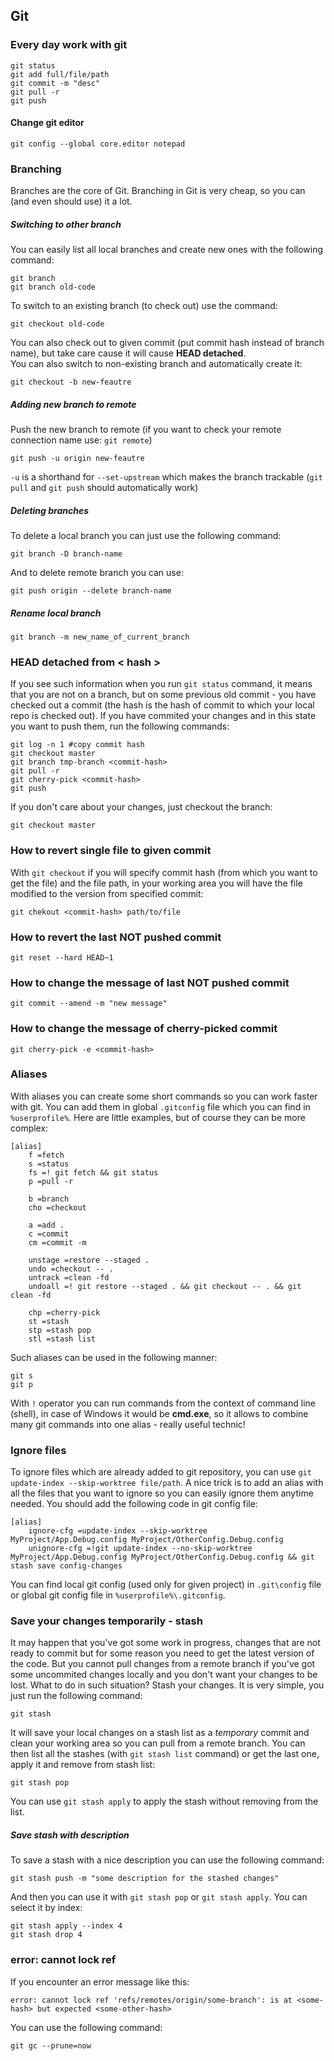 ## Git

### Every day work with git
```
git status
git add full/file/path
git commit -m "desc"
git pull -r
git push
```

#### Change git editor
```
git config --global core.editor notepad
```

### Branching
Branches are the core of Git. Branching in Git is very cheap, so you can (and even should use) it a lot.

##### Switching to other branch
You can easily list all local branches and create new ones with the following command:
```
git branch
git branch old-code
```
To switch to an existing branch (to check out) use the command:
```
git checkout old-code
```
You can also check out to given commit (put commit hash instead of branch name), but take care cause it will cause **HEAD detached**.<br />
You can also switch to non-existing branch and automatically create it:
```
git checkout -b new-feautre
```

##### Adding new branch to remote
Push the new branch to remote (if you want to check your remote connection name use: `git remote`)
```
git push -u origin new-feautre
```
`-u` is a shorthand for `--set-upstream` which makes the branch trackable (`git pull` and `git push` should automatically work)

##### Deleting branches
To delete a local branch you can just use the following command:
```
git branch -D branch-name
```
And to delete remote branch you can use:
```
git push origin --delete branch-name
```

##### Rename local branch
```
git branch -m new_name_of_current_branch
```

### HEAD detached from < hash >
If you see such information when you run `git status` command, it means that you are not on a branch, but on some previous old commit - you have checked out a commit (the hash is the hash of commit to which your local repo is checked out). If you have commited your changes and in this state you want to push them, run the following commands:
```
git log -n 1 #copy commit hash
git checkout master
git branch tmp-branch <commit-hash>
git pull -r
git cherry-pick <commit-hash>
git push
```
If you don't care about your changes, just checkout the branch:
```
git checkout master
```

### How to revert single file to given commit
With `git checkout` if you will specify commit hash (from which you want to get the file) and the file path, in your working area you will have the file modified to the version from specified commit:
```
git chekout <commit-hash> path/to/file
```

### How to revert the last NOT pushed commit
```
git reset --hard HEAD~1
```

### How to change the message of last NOT pushed commit
```
git commit --amend -m "new message"
```

### How to change the message of cherry-picked commit
```
git cherry-pick -e <commit-hash>
```

### Aliases
With aliases you can create some short commands so you can work faster with git. You can add them in global `.gitconfig` file which you can find in `%userprofile%`. Here are little examples, but of course they can be more complex:
```
[alias]
    f =fetch
    s =status
    fs =! git fetch && git status
    p =pull -r
    
    b =branch
    cho =checkout
    
    a =add .
    c =commit
    cm =commit -m
    
    unstage =restore --staged .
    undo =checkout -- .
    untrack =clean -fd
    undoall =! git restore --staged . && git checkout -- . && git clean -fd
    
    chp =cherry-pick
    st =stash
    stp =stash pop
    stl =stash list  
```
Such aliases can be used in the following manner:
```
git s
git p
```
With `!` operator you can run commands from the context of command line (shell), in case of Windows it would be **cmd.exe**, so it allows to combine many git commands into one alias - really useful technic!

### Ignore files
To ignore files which are already added to git repository, you can use `git update-index --skip-worktree file/path`. A nice trick is to add an alias with all the files that you want to ignore so you can easily ignore them anytime needed. You should add the following code in git config file:
```
[alias]
    ignore-cfg =update-index --skip-worktree MyProject/App.Debug.config MyProject/OtherConfig.Debug.config 
    unignore-cfg =!git update-index --no-skip-worktree MyProject/App.Debug.config MyProject/OtherConfig.Debug.config && git stash save config-changes
```
You can find local git config (used only for given project) in `.git\config` file or global git config file in `%userprofile%\.gitconfig`.

### Save your changes temporarily - stash
It may happen that you've got some work in progress, changes that are not ready to commit but for some reason you need to get the latest version of the code. But you cannot pull changes from a remote branch if you've got some uncommited changes locally and you don't want your changes to be lost. What to do in such situation? Stash your changes. It is very simple, you just run the following command:
```
git stash
```
It will save your local changes on a stash list as a *temporary* commit and clean your working area so you can pull from a remote branch. You can then list all the stashes (with `git stash list` command) or get the last one, apply it and remove from stash list:
```
git stash pop
```
You can use `git stash apply` to apply the stash without removing from the list.

##### Save stash with description
To save a stash with a nice description you can use the following command:
```
git stash push -m "some description for the stashed changes"
```
And then you can use it with `git stash pop` or `git stash apply`. You can select it by index:
```
git stash apply --index 4
git stash drop 4
```

### error: cannot lock ref
If you encounter an error message like this:
```
error: cannot lock ref 'refs/remotes/origin/some-branch': is at <some-hash> but expected <some-other-hash>
```
You can use the following command:
```
git gc --prune=now
```
